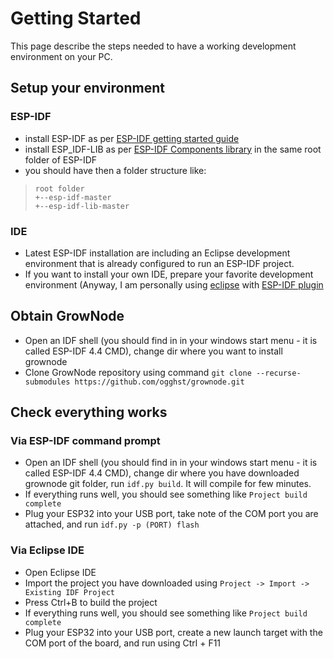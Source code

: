 # Getting Started

This page describe the steps needed to have a working development environment on your PC. 

## Setup your environment

### ESP-IDF

 - install ESP-IDF as per [ESP-IDF getting started guide](https://docs.espressif.com/projects/esp-idf/en/latest/esp32/get-started/)
 - install ESP_IDF-LIB as per [ESP-IDF Components library](https://github.com/UncleRus/esp-idf-lib) in the same root folder of ESP-IDF
 - you should have then a folder structure like:
>     root folder
>     +--esp-idf-master
>     +--esp-idf-lib-master

### IDE
 - Latest ESP-IDF installation are including an Eclipse development environment that is already configured to run an ESP-IDF project. 
 - If you want to install your own IDE, prepare your favorite development environment (Anyway, I am personally using [eclipse](https://www.eclipse.org/downloads/) with [ESP-IDF plugin](https://github.com/espressif/idf-eclipse-plugin/blob/master/README.md)

## Obtain GrowNode

 - Open an IDF shell (you should find in in your windows start menu - it is called ESP-IDF 4.4 CMD), change dir where you want to install grownode
 - Clone GrowNode repository using command `git clone --recurse-submodules https://github.com/ogghst/grownode.git`

## Check everything works

### Via ESP-IDF command prompt

 - Open an IDF shell (you should find in in your windows start menu - it is called ESP-IDF 4.4 CMD), change dir where you have downloaded grownode git folder, run `idf.py build`. It will compile for few minutes. 
 - If everything runs well, you should see something like `Project build complete`
 - Plug your ESP32 into your USB port, take note of the COM port you are attached, and run `idf.py -p (PORT) flash`

### Via Eclipse IDE

- Open Eclipse IDE
- Import the project you have downloaded using `Project -> Import -> Existing IDF Project`
- Press Ctrl+B to build the project
- If everything runs well, you should see something like `Project build complete`
- Plug your ESP32 into your USB port, create a new launch target with the COM port of the board, and run using Ctrl + F11

